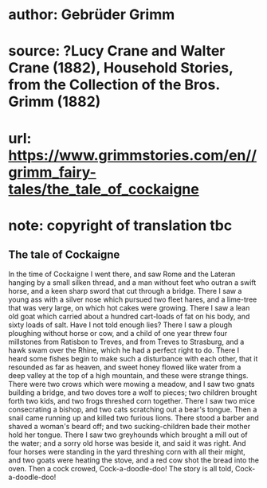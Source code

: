 # author: Gebrüder Grimm
# source: ?Lucy Crane and Walter Crane (1882), Household Stories, from the Collection of the Bros. Grimm (1882)
# url: https://www.grimmstories.com/en//grimm_fairy-tales/the_tale_of_cockaigne
# note: copyright of translation tbc

## The tale of Cockaigne 

In the time of Cockaigne I went there, and saw Rome and the Lateran
hanging by a small silken thread, and a man without feet who outran a
swift horse, and a keen sharp sword that cut through a bridge. There I
saw a young ass with a silver nose which pursued two fleet hares, and a
lime-tree that was very large, on which hot cakes were growing. There I
saw a lean old goat which carried about a hundred cart-loads of fat on
his body, and sixty loads of salt. Have I not told enough lies? There I
saw a plough ploughing without horse or cow, and a child of one year
threw four millstones from Ratisbon to Treves, and from Treves to
Strasburg, and a hawk swam over the Rhine, which he had a perfect right
to do. There I heard some fishes begin to make such a disturbance with
each other, that it resounded as far as heaven, and sweet honey flowed
like water from a deep valley at the top of a high mountain, and these
were strange things. There were two crows which were mowing a meadow,
and I saw two gnats building a bridge, and two doves tore a wolf to
pieces; two children brought forth two kids, and two frogs threshed corn
together. There I saw two mice consecrating a bishop, and two cats
scratching out a bear's tongue. Then a snail came running up and killed
two furious lions. There stood a barber and shaved a woman's beard off;
and two sucking-children bade their mother hold her tongue. There I saw
two greyhounds which brought a mill out of the water; and a sorry old
horse was beside it, and said it was right. And four horses were
standing in the yard threshing corn with all their might, and two goats
were heating the stove, and a red cow shot the bread into the oven. Then
a cock crowed, Cock-a-doodle-doo! The story is all told,
Cock-a-doodle-doo!

